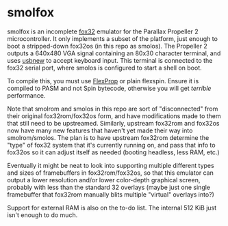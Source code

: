 # smolfox

smolfox is an incomplete [fox32](https://github.com/fox32-arch) emulator for the Parallax Propeller 2 microcontroller.
It only implements a subset of the platform, just enough to boot a stripped-down fox32os (in this repo as smolos).
The Propeller 2 outputs a 640x480 VGA signal containing an 80x30 character terminal, and uses [usbnew](https://github.com/Wuerfel21/usbnew) to accept keyboard input. This terminal is connected to the fox32 serial port, where smolos is configured to start a shell on boot.

To compile this, you must use [FlexProp](https://github.com/totalspectrum/flexprop) or plain flexspin. Ensure it is compiled to PASM and not Spin bytecode, otherwise you will get *terrible* performance.

Note that smolrom and smolos in this repo are sort of "disconnected" from their original fox32rom/fox32os form, and have modifications made to them that still need to be upstreamed. Similarly, upstream fox32rom and fox32os now have many new features that haven't yet made their way into smolrom/smolos. The plan is to have upstream fox32rom determine the "type" of fox32 system that it's currently running on, and pass that info to fox32os so it can adjust itself as needed (booting headless, less RAM, etc.)

Eventually it might be neat to look into supporting multiple different types and sizes of framebuffers in fox32rom/fox32os, so that this emulator can output a lower resolution and/or lower color-depth graphical screen, probably with less than the standard 32 overlays (maybe just one single framebuffer that fox32rom manually blits multiple "virtual" overlays into?)

Support for external RAM is also on the to-do list. The internal 512 KiB just isn't enough to do much.
